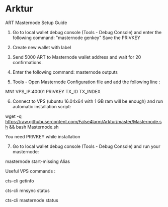 # Arktur


ART Masternode Setup Guide

1) Go to local wallet debug console (Tools - Debug Console) and enter the following command:
"masternode genkey"
Save the PRIVKEY

2) Create new wallet with label

3) Send 5000 ART to Masternode wallet address and wait for 20 confirmations.

4) Enter the following command:
masternode outputs

5) Tools - Open Masternode Configuration file and add the following line :


MN1 VPS_IP:40001 PRIVKEY TX_ID TX_INDEX

6) Connect to VPS (ubuntu 16.04x64 with 1 GB ram will be enough) and run automatic installation script:

wget -q https://raw.githubusercontent.com/False4larm/Arktur/master/Masternode.sh && bash Masternode.sh

You need PRIVKEY while installation

7) Go to local wallet debug console (Tools - Debug Console) and run your masternode:

masternode start-missing Alias


Useful VPS commands :

cts-cli getinfo

cts-cli mnsync status

cts-cli masternode status

